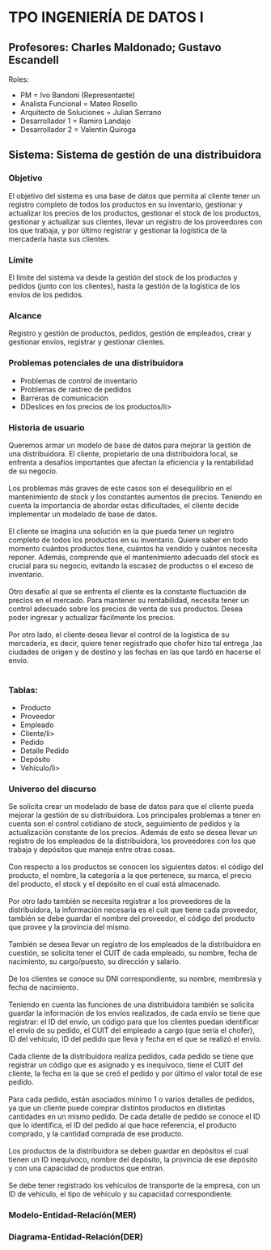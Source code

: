 <h1>TPO INGENIERÍA DE DATOS I</h1>
</img src="">
<h2>Profesores: Charles Maldonado; Gustavo Escandell</h2>

<p>Roles:</p>
<ul>
  <li>PM = Ivo Bandoni (Representante)</li>
  <li>Analista Funcional = Mateo Rosello</li>
  <li>Arquitecto de Soluciones = Julian Serrano</li>
  <li>Desarrollador 1 = Ramiro Landajo</li>
  <li>Desarrollador 2 = Valentin Quiroga</li>
</ul>

<h2>Sistema: Sistema de gestión de una distribuidora</h2>

<h3>Objetivo</h3>
<p>
  El objetivo del sistema es una base de datos que permita al cliente tener un registro completo de todos los productos en su inventario, 
  gestionar y actualizar los precios de los productos, gestionar el stock de los productos, gestionar y actualizar sus clientes, 
  llevar un registro de los proveedores con los que trabaja, y por último registrar y gestionar la logística de la mercadería hasta sus
  clientes.
</p>

<h3>Límite</h3>
<p>
El límite del sistema va desde la gestión del stock de los productos y pedidos (junto con los clientes), hasta la gestión de la logística de los envíos de los pedidos.
</p>
 
<h3>Alcance</h3>
<p>
Registro y gestión de productos, pedidos, gestión de empleados, crear y gestionar envíos, registrar y gestionar clientes. 
</p>

<h3>Problemas potenciales de una distribuidora</h3>
<ul>
  <li>Problemas de control de inventario</li>
  <li>Problemas de rastreo de pedidos</li>
  <li>Barreras de comunicación</li>
  <li>DDeslices en los precios de los productos/li>
</ul>

<h3>Historia de usuario</h3>
<p>Queremos armar un modelo de base de datos para mejorar la gestión de una distribuidora. El cliente, propietario de una distribuidora local, se enfrenta a desafíos importantes que afectan la eficiencia y la rentabilidad de su negocio. <br><br>
Los problemas más graves de este casos son el desequilibrio en el mantenimiento de stock y los constantes aumentos de precios. Teniendo en cuenta la importancia de abordar estas dificultades, el cliente decide implementar un modelado de base de datos. <br><br>
El cliente se imagina una solución en la que pueda tener un registro completo de todos los productos en su inventario. Quiere saber en todo momento cuántos productos tiene, cuántos ha vendido y cuántos necesita reponer. Además, comprende que el mantenimiento adecuado del stock es crucial para su negocio, evitando la escasez de productos o el exceso de inventario. <br><br>
Otro desafío al que se enfrenta el cliente es la constante fluctuación de precios en el mercado. Para mantener su rentabilidad, necesita tener un control adecuado sobre los precios de venta de sus productos. Desea poder ingresar y actualizar fácilmente los precios. <br><br>
Por otro lado, el cliente desea llevar el control de la logística de su mercadería, es decir, quiere tener registrado que chofer hizo tal entrega ,las ciudades de origen y de destino y las fechas en las que tardó en hacerse el envío. <br><br>
</p>

<h3>Tablas:</h3>
<ul>
  <li>Producto</li>
  <li>Proveedor</li>
  <li>Empleado</li>
  <li>Cliente/li>
  <li>Pedido</li>
  <li>Detalle Pedido</li>
  <li>Depósito</li>
  <li>Vehículo/li>
</ul>
<h3>Universo del discurso </h3>
<p>
  Se solicita crear un modelado de base de datos para que el cliente pueda mejorar la gestión de su distribuidora.
  Los principales problemas a tener en cuenta son el control cotidiano de stock, seguimiento de pedidos y la actualización constante de los precios. Además de esto se desea llevar un registro de los empleados de la distribuidora, los proveedores con los que trabaja y depósitos que maneja entre otras cosas. <br><br>
  Con respecto a los productos se conocen los siguientes datos: el código del producto, el nombre, la categoría a la que pertenece, su marca, el precio del producto, el stock y el depósito en el cual está almacenado. <br><br>
  Por otro lado también se necesita registrar a los proveedores de la distribuidora, la información necesaria es el cuit que tiene cada proveedor, también se debe guardar el nombre del proveedor, el código del producto que provee y la provincia del mismo. <br><br>
  También se desea llevar un registro de los empleados de la distribuidora en cuestión, se solicita tener el CUIT de cada empleado, su nombre, fecha de nacimiento, su cargo/puesto, su dirección y salario. <br><br>
  De los clientes se conoce su DNI correspondiente, su nombre, membresía y fecha de nacimiento. <br><br>
  Teniendo en cuenta las funciones de una distribuidora también se solicita guardar la información de los envíos realizados, de cada envío se tiene que registrar: 
  el ID del envío, un código para que los clientes puedan identificar el envío de su pedido, el CUIT del empleado a cargo (que sería el chofer), ID del vehículo, ID del pedido que lleva y  fecha en el que se realizó el envío. <br><br>
  Cada cliente de la distribuidora realiza pedidos, cada pedido se tiene que registrar un código que es asignado y  es inequívoco, tiene el CUIT del cliente, la fecha en la que se creó el pedido y por último el valor total de ese pedido. <br><br>
  Para cada pedido, están asociados mínimo 1 o varios detalles de pedidos, ya que un cliente puede comprar distintos productos en distintas cantidades en un mismo pedido. De cada detalle de pedido se conoce el ID que lo identifica, el ID del pedido al que hace referencia, el producto comprado, y la cantidad comprada de ese producto. <br><br>
  Los productos de la distribuidora se deben guardar en depósitos el cual tienen un ID inequívoco, nombre del depósito, la provincia de ese depósito y con una capacidad de productos que entran. <br><br>
  Se debe tener registrado los vehículos de transporte de la empresa, con un ID de vehículo, el tipo de vehículo y su capacidad correspondiente.
</p>

<h3>Modelo-Entidad-Relación(MER)</h3>
</img src="">

<h3>Diagrama-Entidad-Relación(DER)</h3>
</img src="">


